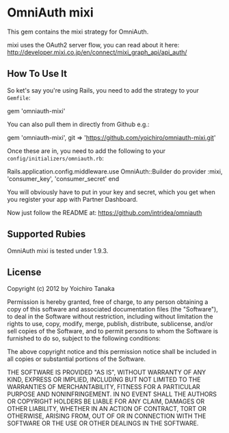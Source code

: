 # OmniAuth mixi

This gem contains the mixi strategy for OmniAuth.

mixi uses the OAuth2 server flow, you can read about it here: http://developer.mixi.co.jp/en/connect/mixi_graph_api/api_auth/

## How To Use It

So ket's say you're using Rails, you need to add the strategy to your `Gemfile`:

  gem 'omniauth-mixi'

You can also pull them in directly from Github e.g.:

  gem 'omniauth-mixi', git => 'https://github.com/yoichiro/omniauth-mixi.git'

Once these are in, you need to add the following to your `config/initializers/omniauth.rb`:

  Rails.application.config.middleware.use OmniAuth::Builder do
    provider :mixi, 'consumer_key', 'consumer_secret'
  end

You will obviously have to put in your key and secret, which you get when you register your app with Partner Dashboard.

Now just follow the README at: https://github.com/intridea/omniauth

## Supported Rubies

OmniAuth mixi is tested under 1.9.3.

## License

Copyright (c) 2012 by Yoichiro Tanaka

Permission is hereby granted, free of charge, to any person obtaining a copy of this software and associated documentation files (the "Software"), to deal in the Software without restriction, including without limitation the rights to use, copy, modify, merge, publish, distribute, sublicense, and/or sell copies of the Software, and to permit persons to whom the Software is furnished to do so, subject to the following conditions:

The above copyright notice and this permission notice shall be included in all copies or substantial portions of the Software.

THE SOFTWARE IS PROVIDED "AS IS", WITHOUT WARRANTY OF ANY KIND, EXPRESS OR IMPLIED, INCLUDING BUT NOT LIMITED TO THE WARRANTIES OF MERCHANTABILITY, FITNESS FOR A PARTICULAR PURPOSE AND NONINFRINGEMENT. IN NO EVENT SHALL THE AUTHORS OR COPYRIGHT HOLDERS BE LIABLE FOR ANY CLAIM, DAMAGES OR OTHER LIABILITY, WHETHER IN AN ACTION OF CONTRACT, TORT OR OTHERWISE, ARISING FROM, OUT OF OR IN CONNECTION WITH THE SOFTWARE OR THE USE OR OTHER DEALINGS IN THE SOFTWARE.